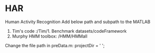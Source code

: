 # HAR
Human Activity Recognition
Add below path and subpath to the MATLAB
1) Tim's code :/Tim/1. Benchmark datasets/codeFramework
2) Murphy HMM toolbox: /HMM/HMMall

Change the file path in preData.m:
projectDir = '    ';
